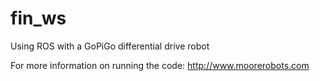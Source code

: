 # fin_ws

Using ROS with a GoPiGo differential drive robot

For more information on running the code:
http://www.moorerobots.com
